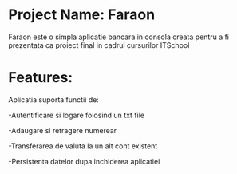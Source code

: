 # Project Name: Faraon

Faraon este o simpla aplicatie bancara in consola creata pentru a fi prezentata ca proiect final in cadrul cursurilor ITSchool

# Features:

Aplicatia suporta functii de:

-Autentificare si logare folosind un txt file

-Adaugare si retragere numerear

-Transferarea de valuta la un alt cont existent

-Persistenta datelor dupa inchiderea aplicatiei

